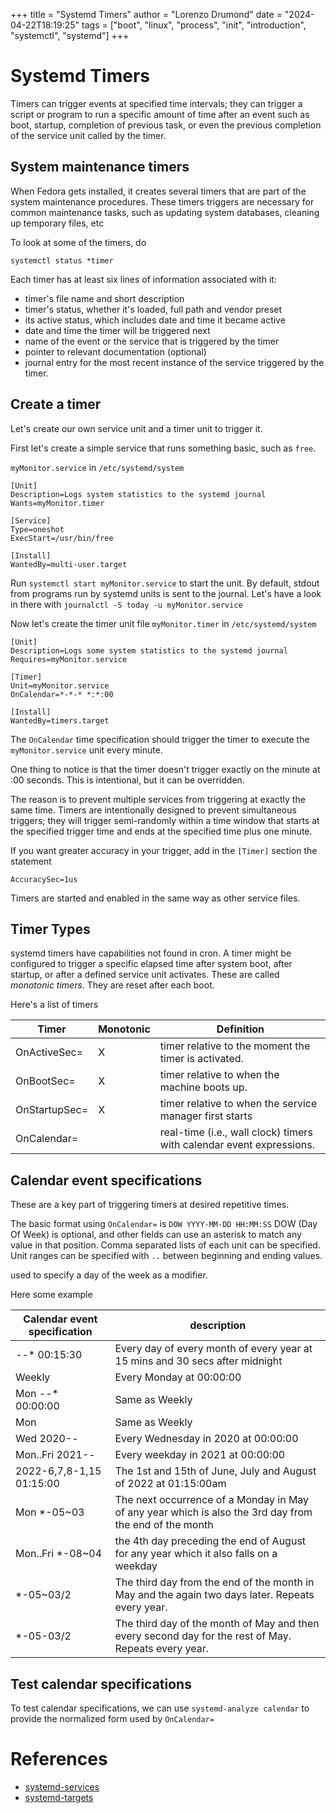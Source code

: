 +++
title = "Systemd Timers"
author = "Lorenzo Drumond"
date = "2024-04-22T18:19:25"
tags = ["boot",  "linux",  "process",  "init",  "introduction",  "systemctl",  "systemd"]
+++


# Systemd Timers
Timers can trigger events at specified time intervals; they can trigger a
script or program to run a specific amount of time after an event such as
boot, startup, completion of previous task, or even the previous completion
of the service unit called by the timer.

## System maintenance timers
When Fedora gets installed, it creates several timers that are part of the system maintenance procedures. These timers triggers are necessary for common maintenance tasks, such as updating system databases, cleaning up temporary files, etc

To look at some of the timers, do
```
systemctl status *timer
```

Each timer has at least six lines of information associated with it:
- timer's file name and short description
- timer's status, whether it's loaded, full path and vendor preset
- its active status, which includes date and time it became active
- date and time the timer will be triggered next
- name of the event or the service that is triggered by the timer
- pointer to relevant documentation (optional)
- journal entry for the most recent instance of the service triggered by the timer.

## Create a timer
Let's create our own service unit and a timer unit to trigger it.

First let's create a simple service that runs something basic, such as `free`.

`myMonitor.service` in `/etc/systemd/system`
```
[Unit]
Description=Logs system statistics to the systemd journal
Wants=myMonitor.timer

[Service]
Type=oneshot
ExecStart=/usr/bin/free

[Install]
WantedBy=multi-user.target
```

Run `systemctl start myMonitor.service` to start the unit.
By default, stdout from programs run by systemd units is sent to the journal. Let's have a look in there with `journalctl -S today -u myMonitor.service`

Now let's create the timer unit file `myMonitor.timer` in `/etc/systemd/system`
```
[Unit]
Description=Logs some system statistics to the systemd journal
Requires=myMonitor.service

[Timer]
Unit=myMonitor.service
OnCalendar=*-*-* *:*:00

[Install]
WantedBy=timers.target
```

The `OnCalendar` time specification should trigger the timer to execute the `myMonitor.service` unit every minute.

One thing to notice is that the timer doesn't trigger exactly on the minute at :00 seconds. This is intentional, but it can be overridden.

The reason is to prevent multiple services from triggering at exactly the
same time. Timers are intentionally designed to prevent simultaneous
triggers; they will trigger semi-randomly within a time window that starts
at the specified trigger time and ends at the specified time plus one
minute.

If you want greater accuracy in your trigger, add in the `[Timer]` section the statement
```
AccuracySec=1us
```

Timers are started and enabled in the same way as other service files.

## Timer Types
systemd timers have capabilities not found in cron. A timer might be configured to trigger a specific elapsed time after system boot, after startup, or after a defined service unit activates. These are called _monotonic timers_. They are reset after each boot.

Here's a list of timers


| Timer              | Monotonic | Definition                                                                     |
|--------------------|-----------|--------------------------------------------------------------------------------|
| OnActiveSec=       | X         | timer relative to the moment the timer is activated.                           |
| OnBootSec=         | X         | timer relative to when the machine boots up.                                   |
| OnStartupSec=      | X         | timer relative to when the service manager first starts                        |
| OnCalendar=        |           | real-time (i.e., wall clock) timers with calendar event expressions.           |

## Calendar event specifications
These are a key part of triggering timers at desired repetitive times.

The basic format using `OnCalendar=` is `DOW YYYY-MM-DD HH:MM:SS`
DOW (Day Of Week) is optional, and other fields can use an asterisk to
match any value in that position. Comma separated lists of each unit can be
specified. Unit ranges can be specified with `..` between beginning and
ending values.

used to specify a day of the week as a modifier.

Here some example

| Calendar event specification | description                                                                                            |
|------------------------------|--------------------------------------------------------------------------------------------------------|
| *-*-* 00:15:30               | Every day of every month of every year at 15 mins and 30 secs after midnight                           |
| Weekly                       | Every Monday at 00:00:00                                                                               |
| Mon *-*-* 00:00:00           | Same as Weekly                                                                                         |
| Mon                          | Same as Weekly                                                                                         |
| Wed 2020-*-*                 | Every Wednesday in 2020 at 00:00:00                                                                    |
| Mon..Fri 2021-*-*            | Every weekday in 2021 at 00:00:00                                                                      |
| 2022-6,7,8-1,15 01:15:00     | The 1st and 15th of June, July and August of 2022 at 01:15:00am                                        |
| Mon *-05~03                  | The next occurrence of a Monday in May of any year which is also the 3rd day from the end of the month |
| Mon..Fri *-08~04             | the 4th day preceding the end of August for any year which it also falls on a weekday                  |
| *-05~03/2                    | The third day from the end of the month in May and the again two days later. Repeats every year.       |
| *-05-03/2                    | The third day of the month of May and then every second day for the rest of May. Repeats every year.   |

## Test calendar specifications
To test calendar specifications, we can use `systemd-analyze calendar` to provide the normalized form used by `OnCalendar=`

# References
- [systemd-services](/wiki/systemd-services/)
- [systemd-targets](/wiki/systemd-targets/)
